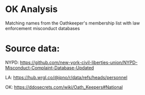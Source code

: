 # OK Analysis
Matching names from the Oathkeeper's membership list with law enforcement misconduct databases

# Source data:

NYPD: https://github.com/new-york-civil-liberties-union/NYPD-Misconduct-Complaint-Database-Updated

LA: https://hub.wrgl.co/@ipno/r/data/refs/heads/personnel

OK: https://ddosecrets.com/wiki/Oath_Keepers#National